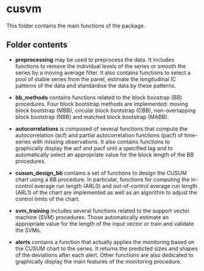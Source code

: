 
# cusvm

This folder contains the main functions of the package. 

## Folder contents


* **preprocessing** may be used to preprocess the data. It includes functions to remove the individual levels of the series or smooth the series by a moving 
average filter. It also contains functions to select a pool of stable series from the panel, estimate the longitudinal IC patterns of the data and standardise the data by these patterns.

* **bb_methods** contains functions related to the block boostrap (BB) procedures. Four block bootstrap methods are implemented: moving block bootstrap (MBB), circular block bootstrap (CBB), non-overlapping block bootstrap (NBB) and matched block bootstrap (MABB). 

* **autocorrelations** is composed of several functions that compute the autocorrelation (acf) and partial autocorrelation functions (pacf) of time-series with missing observations. 
It also contains functions to graphically display the acf and pacf until a specified lag and to automatically select an appropriate value for the block 
length of the BB procedures.

* **cusum_design_bb** contains a set of functions to design the CUSUM chart using a BB procedure. In particular, functions for computing the in-control average run length (ARL0) and out-of-control average run length (ARL1) of the chart are implemented as well as an algorithm to adjust the control limits of the chart.

* **svm_training** includes several functions related to the support vector machine (SVM) procedures. Those automatically estimate an appropriate value for the length of the input vector or train and validate the SVMs.

* **alerts** contains a function that actually applies the monitoring based on the CUSUM chart to the series. It returns the predicted sizes and shapes of the deviations after each alert. Other functions are also dedicated to graphically display the main features of the monitoring procedure. 




